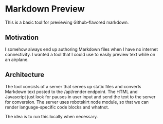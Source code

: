 Markdown Preview
============

This is a basic tool for previewing Github-flavored markdown.

## Motivation
I somehow always end up authoring Markdown files when I have no internet connectivity. I wanted a tool that I could use to easily preview text while on an airplane.

## Architecture
The tool consists of a server that serves up static files and converts Markdown text posted to the /api/render endpoint. The HTML and Javascript just look for pauses in user input and send the text to the server for conversion. The server uses robotskirt node module, so that we can render language-specific code blocks and whatnot.

The idea is to run this locally when necessary.

